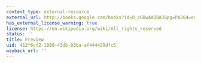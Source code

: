 ```yaml
---
content_type: external-resource
external_url: http://books.google.com/books?id=0_cGBwAAQBAJ&pg=PA364=onepage
has_external_license_warning: true
license: https://en.wikipedia.org/wiki/All_rights_reserved
status: ''
title: Preview
uid: 412f6cf2-1080-43db-93ba-af444429dfc5
wayback_url: ''
---
```


